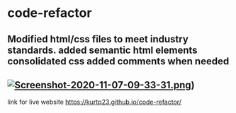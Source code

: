 # code-refactor
Modified html/css files to meet industry standards.
added semantic html elements
consolidated css
added comments when needed
----
[![Screenshot-2020-11-07-09-33-31.png](https://i.postimg.cc/qRh049sV/Screenshot-2020-11-07-09-33-31.png)](https://postimg.cc/ygH2Tppv))
----
 link for live website https://kurtp23.github.io/code-refactor/
